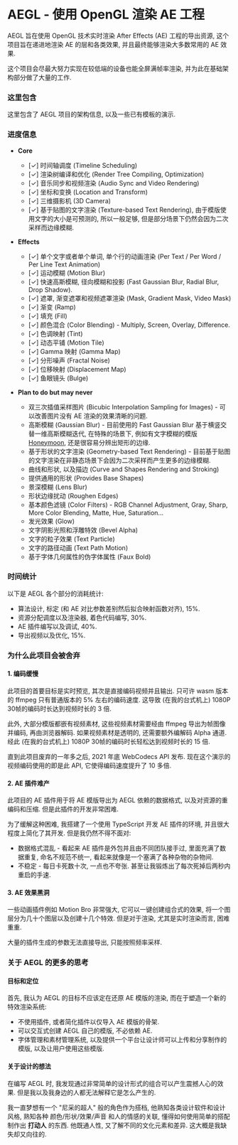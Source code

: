 # AEGL - 使用 OpenGL 渲染 AE 工程

AEGL 旨在使用 OpenGL 技术实时渲染 After Effects (AE) 工程的导出资源, 这个项目旨在递进地渲染 AE 的层和各类效果, 并且最终能够渲染大多数常用的 AE 效果.

这个项目会尽最大努力实现在较低端的设备也能全屏满帧率渲染, 并为此在基础架构部分做了大量的工作.



### 这里包含

这里包含了 AEGL 项目的架构信息, 以及一些已有模板的演示.



### 进度信息

- **Core**
	- [✓] 时间轴调度 (Timeline Scheduling)
	- [✓] 渲染树编译和优化 (Render Tree Compiling, Optimization)
	- [✓] 音乐同步和视频渲染 (Audio Sync and Video Rendering)
	- [✓] 坐标和变换 (Location and Transform)
	- [✓] 三维摄影机 (3D Camera)
	- [✓] 基于贴图的文字渲染 (Texture-based Text Rendering), 由于模版使用文字的大小是可预测的, 所以一般足够, 但是部分场景下仍然会因为二次采样而边缘模糊.

- **Effects**
	- [✓] 单个文字或者单个单词, 单个行的动画渲染 (Per Text / Per Word / Per Line Text Animation)
	- [✓] 运动模糊 (Motion Blur)
	- [✓] 快速高斯模糊, 径向模糊和投影 (Fast Gaussian Blur, Radial Blur, Drop Shadow).
	- [✓] 遮罩, 渐变遮罩和视频遮罩渲染 (Mask, Gradient Mask, Video Mask)
	- [✓] 渐变 (Ramp)
	- [✓] 填充 (Fill)
	- [✓] 颜色混合 (Color Blending) - Multiply, Screen, Overlay, Difference.
	- [✓] 色调映射 (Tint)
	- [✓] 动态平铺 (Motion Tile)
	- [✓] Gamma 映射 (Gamma Map)
	- [✓] 分形噪声 (Fractal Noise)
	- [✓] 位移映射 (Displacement Map)
	- [✓] 鱼眼镜头 (Bulge)

- **Plan to do but may never**
	- 双三次插值采样图片 (Bicubic Interpolation Sampling for Images) - 可以改善图片没有 AE 渲染的效果清晰的问题.
	- 高斯模糊 (Gaussian Blur) - 目前使用的 Fast Gaussian Blur 基于横竖交替一维高斯模糊迭代, 在特殊的场景下, 例如有文字模糊的模版 [Honeymoon](#aegl/1039), 还是很容易分辨出矩形的边缘.
	- 基于形状的文字渲染 (Geometry-based Text Rendering) - 目前基于贴图的文字渲染在非静态场景下会因为二次采样而产生更多的边缘模糊.
	- 曲线和形状, 以及描边 (Curve and Shapes Rendering and Stroking)
	- 提供通用的形状 (Provides Base Shapes)
	- 景深模糊 (Lens Blur)
	- 形状边缘扰动 (Roughen Edges)
	- 基本颜色滤镜 (Color Filters) - RGB Channel Adjustment, Gray, Sharp, More Color Blending, Matte, Hue, Saturation...
	- 发光效果 (Glow)
	- 文字阴影光照和浮雕特效 (Bevel Alpha)
	- 文字的粒子效果 (Text Particle)
	- 文字的路径动画 (Text Path Motion)
	- 基于字体几何属性的伪字体属性 (Faux Bold)



### 时间统计

以下是 AEGL 各个部分的消耗统计:

- 算法设计, 标定 (和 AE 对比参数差别然后拟合映射函数对齐), 15%.
- 资源分配调度以及渲染器, 着色代码编写, 30%.
- AE 插件编写以及调试, 40%.
- 导出视频以及优化, 15%.



### 为什么此项目会被舍弃

#### 1. 编码缓慢

此项目的首要目标是实时预览, 其次是直接编码视频并且输出. 只可许 wasm 版本的 ffmpeg 只有普通版本的 5% 左右的编码速度. 这导致 (在我的台式机上) 1080P 30帧的编码时长达到视频时长的 3 倍.

此外, 大部分模版都嵌有视频素材, 这些视频素材需要经由 ffmpeg 导出为帧图像并编码, 再由浏览器解码. 如果视频素材是透明的, 还需要额外编解码 Alpha 通道. 经此 (在我的台式机上) 1080P 30帧的编码时长轻松达到视频时长的 15 倍.

直到此项目废弃的一年多之后, 2021 年底 WebCodecs API 发布. 现在这个演示的视频编码使用的即是此 API, 它使得编码速度提升了 10 多倍.


#### 2. AE 插件难产

此项目的 AE 插件用于将 AE 模版导出为 AEGL 依赖的数据格式, 以及对资源的重编码和压缩. 但是此插件的开发非常困难.

为了缓解这种困难, 我搭建了一个使用 TypeScript 开发 AE 插件的环境, 并且很大程度上简化了其开发. 但是我仍然不得不面对:

- 数据格式混乱 - 看起来 AE 插件是外包并且由不同团队接手过, 里面充满了数据重复, 命名不规范不统一, 看起来就像是一个塞满了各种杂物的杂物间.
- 不稳定 - 每日卡死数十次, 一点也不夸张. 甚至让我锻炼出了每次死掉后两秒内重启的手速.


#### 3. AE 效果黑洞

一些动画插件例如 Motion Bro 非常强大, 它可以一键创建组合式的效果, 将一个图层分为几十个图层以及创建十几个特效. 但是对于渲染, 尤其是实时渲染而言, 困难重重.

大量的插件生成的参数无法直接导出, 只能按照频率采样.



### 关于 AEGL 的更多的思考

#### 目标和定位

首先, 我认为 AEGL 的目标不应该定在还原 AE 模版的渲染, 而在于塑造一个新的特效渲染系统:

- 不使用插件, 或者简化插件以仅导入 AE 模版的骨架.
- 可以交互式创建 AEGL 自己的模版, 不必依赖 AE.
- 字体管理和素材管理系统, 以及提供一个平台让设计师可以上传和分享制作的模版, 以及让用户使用这些模版.


#### 关于设计的想法

在编写 AEGL 时, 我发现通过非常简单的设计形式的组合可以产生震撼人心的效果. 但是我以及我身边的人都无法解释它是怎么产生的.

我一直梦想有一个 "尼采的超人" 般的角色作为搭档, 他熟知各类设计软件和设计风格, 熟知各种 颜色/形状/效果/声音 和人的情感的关联, 懂得如何使用简单的搭配制作出 **打动人** 的东西. 他既通人性, 又了解不同的文化元素和差异. 这大概是我缺失却又向往的.


